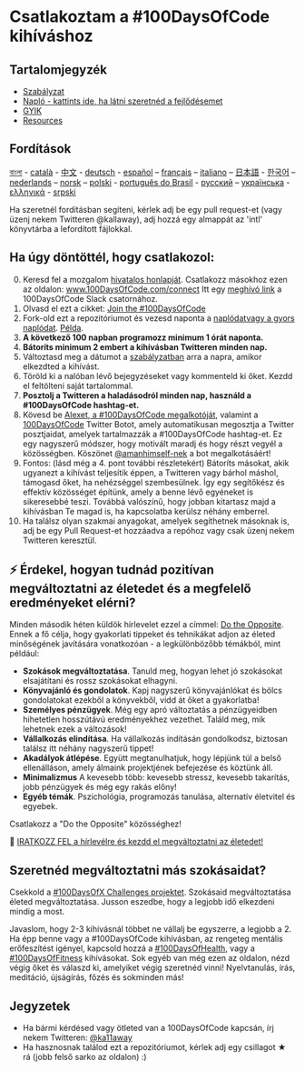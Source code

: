 # Csatlakoztam a #100DaysOfCode kihíváshoz

## Tartalomjegyzék

* [Szabályzat](szabalyzat.md)
* [Napló - kattints ide, ha látni szeretnéd a fejlődésemet](naplo.md)
* [GYIK](gyik.md)
* [Resources](resources.md)

## Fordítások
[বাংলা](intl/bn/README.md) - [català](intl/ca/README.md) - [中文](intl/ch/README.md) - [deutsch](intl/de/README.md) - [español](intl/es/README.md) – [français](intl/fr/FAQ-fr.md) – [italiano](intl/it/README.md) – [日本語](intl/ja/README.md) - [한국어](intl/ko/README-ko.md) – [nederlands](intl/nl/README.md) – [norsk](intl/no/README.md) –  [polski](intl/pl/README.md) - [português do Brasil](intl/pt-br/LEIAME.md) - [русский](intl/ru/README-ru.md) – [українська](intl/ua/README-ua.md) - [ελληνικά](intl/el/README.md) - [srpski](intl/sr/README-sr.md)

Ha szeretnél fordításban segíteni, kérlek adj be egy pull request-et (vagy üzenj nekem Twitteren @kallaway), adj hozzá egy almappát az 'intl' könyvtárba a lefordított fájlokkal.

## Ha úgy döntöttél, hogy csatlakozol:

0.  Keresd fel a mozgalom [hivatalos honlapját](http://100daysofcode.com/). Csatlakozz másokhoz ezen az oldalon:
www.100DaysOfCode.com/connect
    Itt egy [meghívó link](https://www.100daysofcode.com/slack) a 100DaysOfCode Slack csatornához.
1.  Olvasd el ezt a cikket: [Join the #100DaysOfCode](https://medium.freecodecamp.com/join-the-100daysofcode-556ddb4579e4)
2.  Fork-old ezt a repozitóriumot és vezesd naponta a [naplódat](naplo.md)[vagy a gyors naplódat](r1-log-hu.md). [Példa](https://github.com/Kallaway/100-days-kallaway-log).
3.  **A következő 100 napban programozz minimum 1 órát naponta.**
4.  **Bátoríts minimum 2 embert a kihívásban Twitteren minden nap.**
5.  Változtasd meg a dátumot a [szabályzatban](szabalyzat.md) arra a napra, amikor elkezdted a kihívást.
6.  Töröld ki a nalóban lévő bejegyzéseket vagy kommenteld ki őket. Kezdd el feltölteni saját tartalommal.
7.  **Posztolj a Twitteren a haladásodról minden nap, használd a #100DaysOfCode hashtag-et.**
8.  Kövesd be [Alexet, a #100DaysOfCode megalkotóját](https://twitter.com/ka11away), valamint a [100DaysOfCode](https://twitter.com/_100DaysOfCode) Twitter Botot, amely automatikusan megosztja a Twitter posztjaidat, amelyek tartalmazzák a #100DaysOfCode hashtag-et. Ez egy nagyszerű módszer, hogy motivált maradj és hogy részt vegyél a közösségben. Köszönet [@amanhimself-nek](https://twitter.com/amanhimself) a bot megalkotásáért!
9.  Fontos: (lásd még a 4. pont további részletekért) Bátoríts másokat, akik ugyanezt a kihívást teljesítik éppen, a Twitteren vagy bárhol máshol, támogasd őket, ha nehézséggel szembesülnek. Így egy segítőkész és effektív közösséget építünk, amely a benne lévő egyéneket is sikeresebbé teszi. Továbbá valószínű, hogy jobban kitartasz majd a kihívásban Te magad is, ha kapcsolatba kerülsz néhány emberrel.
10.  Ha találsz olyan szakmai anyagokat, amelyek segíthetnek másoknak is, adj be egy Pull Request-et hozzáadva a repóhoz vagy csak üzenj nekem Twitteren keresztül.

## ⚡ Érdekel, hogyan tudnád pozitívan megváltoztatni az életedet és a megfelelő eredményeket elérni?

Minden második héten küldök hírlevelet ezzel a címmel: [Do the Opposite](https://dotheopposite.substack.com/). Ennek a fő célja, hogy gyakorlati tippeket és tehnikákat adjon az életed minőségének javítására vonatkozóan - a legkülönbözőbb témákból, mint például:

- **Szokások megváltoztatása**. Tanuld meg, hogyan lehet jó szokásokat elsajátítani és rossz szokásokat elhagyni.
- **Könyvajánló és gondolatok**. Kapj nagyszerű könyvajánlókat és bölcs gondolatokat ezekből a könyvekből, vidd át őket a gyakorlatba!
- **Személyes pénzügyek**. Még egy apró változtatás a pénzügyeidben hihetetlen hosszútávú eredményekhez vezethet. Találd meg, mik lehetnek ezek a változások!
- **Vállalkozás elindítása**. Ha vállalkozás indításán gondolkodsz, biztosan találsz itt néhány nagyszerű tippet!
- **Akadályok átlépése**. Együtt megtanulhatjuk, hogy lépjünk túl a belső ellenálláson, amely álmaink projektjének befejezése és köztünk áll.
- **Minimalizmus** A kevesebb több: kevesebb stressz, kevesebb takarítás, jobb pénzügyek és még egy rakás előny!
- **Egyéb témák**. Pszichológia, programozás tanulása, alternatív életvitel és egyebek.

Csatlakozz a "Do the Opposite" közösséghez!

💌 [IRATKOZZ FEL a hírlevélre és kezdd el megváltoztatni az életedet!](https://dotheopposite.substack.com/)

## Szeretnéd megváltoztatni más szokásaidat?

Csekkold a [#100DaysOfX Challenges projektet](http://100daysofx.com/). Szokásaid megváltoztatása életed megváltoztatása. Jusson eszedbe, hogy a legjobb idő elkezdeni mindig a most.

Javaslom, hogy 2-3 kihívásnál többet ne vállalj be egyszerre, a legjobb a 2. Ha épp benne vagy a #100DaysOfCode kihívásban, az rengeteg mentális erőfeszítést igényel, kapcsold hozzá a [#100DaysOfHealth](http://100daysofx.com/where-x-is/health/), vagy a [#100DaysOfFitness](http://100daysofx.com/challenges/) kihívásokat. Sok egyéb van még ezen az oldalon, nézd végig őket és válaszd ki, amelyiket végig szeretnéd vinni! Nyelvtanulás, írás, meditáció, újságírás, főzés és sokminden más!

## Jegyzetek

* Ha bármi kérdésed vagy ötleted van a 100DaysOfCode kapcsán, írj nekem Twitteren: [@ka11away](https://twitter.com/ka11away)
* Ha hasznosnak találod ezt a repozitóriumot, kérlek adj egy csillagot &#9733; rá (jobb felső sarko az oldalon) :)
